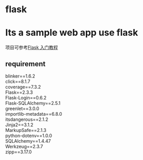 flask
=====
# Its a sample web app use flask
项目可参考[Flask 入门教程](https://tutorial.helloflask.com)
## requirement
 blinker==1.6.2
<br>click==8.1.7
<br>coverage==7.3.2
<br>Flask==2.3.3
<br>Flask-Login==0.6.2
<br>Flask-SQLAlchemy==2.5.1
<br>greenlet==3.0.0
<br>importlib-metadata==6.8.0
<br>itsdangerous==2.1.2
<br>Jinja2==3.1.2
<br>MarkupSafe==2.1.3
<br>python-dotenv==1.0.0
<br>SQLAlchemy==1.4.47
<br>Werkzeug==2.3.7
<br>zipp==3.17.0
## 
